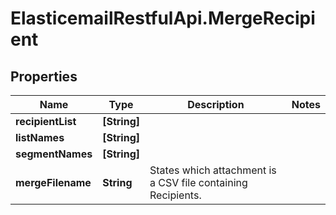 # ElasticemailRestfulApi.MergeRecipient

## Properties
Name | Type | Description | Notes
------------ | ------------- | ------------- | -------------
**recipientList** | **[String]** |  | 
**listNames** | **[String]** |  | 
**segmentNames** | **[String]** |  | 
**mergeFilename** | **String** | States which attachment is a CSV file containing Recipients. | 


